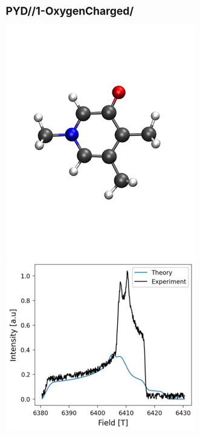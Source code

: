 PYD//1-OxygenCharged/
=====================

<div align="center">
  <img src="./opt_EPRII.png"  width="500">
</div>


<div align="center">
  <img src="./field_intensity.png"  width="500">
</div>
